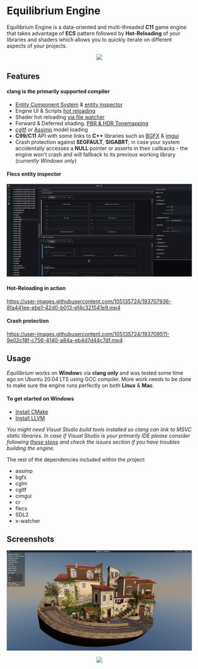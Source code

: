 # Equilibrium Engine

Equilibrium Engine is a data-oriented and multi-threaded **C11** game engine that takes advantage of **ECS** pattern followed by **Hot-Reloading** of your libraries and shaders which allows you to quickly iterate on different aspects of your projects.

<p align="center">
<img src="docs/home.png">
</p>

## Features
#### clang is the primarily supported compiler

  * [Entity Component System](https://github.com/SanderMertens/flecs) & [entity inspector](https://www.flecs.dev/explorer/)
  * Engine UI & Scripts [hot reloading](https://github.com/fungos/cr)
  * Shader hot reloading [via file watcher](https://github.com/nikp123/x-watcher)
  * Forward & Deferred shading. [PBR & HDR Tonemapping](https://github.com/pezcode/Cluster)
  * [cgltf](https://github.com/jkuhlmann/cgltf) or [Assimp](https://github.com/assimp/assimp) model loading
  * **C99/C11** API with some links to **C++** libraries such as [BGFX](https://github.com/bkaradzic/bgfx) & [imgui](https://github.com/ocornut/imgui)
  * Crash protection against **SEGFAULT**, **SIGABRT**; in case your system accidentally accesses a **NULL** pointer or asserts in their callbacks - the engine won't crash and will fallback to its previous working library (*currently Windows only*) 

#### Flecs entity inspector

<p align="center">
<img src="docs/inspector.png">
</p>

#### Hot-Reloading in action

https://user-images.githubusercontent.com/105135724/193707936-8fa441ee-ebe1-42d0-b013-ef4c321541e9.mp4


#### Crash protection


https://user-images.githubusercontent.com/105135724/193709511-9e02c18f-c756-4140-a84a-eb4d7d44c7df.mp4

## Usage

*Equilibrium* works on **Window**s via **clang only** and was tested some time ago on Ubuntu 20.04 LTS using GCC compiler. More work needs to be done to make sure the engine runs perfectly on both **Linux** & **Mac**.

#### To get started on Windows
* [Install CMake](https://cmake.org/download/)
* [Install LLVM](https://releases.llvm.org/)

*You might need Visual Studio build tools installed so clang can link to MSVC static libraries. In case if Visual Studio is your primarily IDE please consider following [these steps](https://learn.microsoft.com/en-us/cpp/build/clang-support-cmake?view=msvc-170) and check the issues section if you have troubles building the engine.*

The rest of the dependencies included within the project:

* assimp
* bgfx
* cglm
* cgltf
* cimgui
* cr
* flecs
* SDL2
* x-watcher

## Screenshots

<p align="center">
<img src="docs/city.png">
</p>

<p align="center">
<img src="docs/room.png">
</p>

